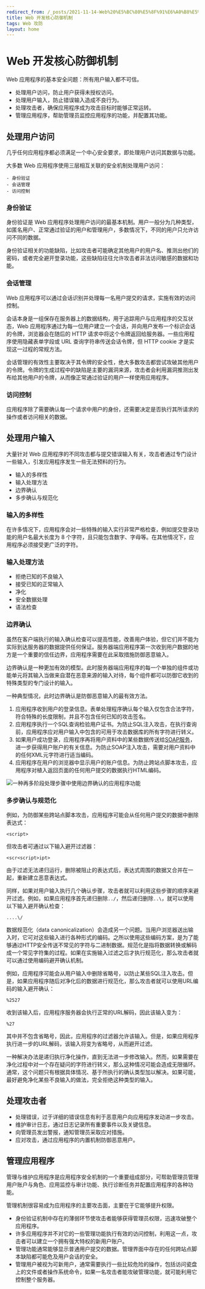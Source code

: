 ```yaml
---
redirect_from: /_posts/2021-11-14-Web%20%E5%BC%80%E5%8F%91%E6%A0%B8%E5%BF%83%E9%98%B2%E5%BE%A1%E6%9C%BA%E5%88%B6/
title: Web 开发核心防御机制
tags: Web 攻防
layout: home
---
```


# Web 开发核心防御机制

Web 应用程序的基本安全问题：所有用户输入都不可信。

<!-- slide -->

- 处理用户访问，防止用户获得未授权访问。
- 处理用户输入，防止错误输入造成不良行为。
- 处理攻击者，确保应用程序成为攻击目标时能够正常运转。
- 管理应用程序，帮助管理员监控应用程序的功能，并配置其功能。

<!-- slide -->

## 处理用户访问

几乎任何应用程序都必须满足一个中心安全要求，即处理用户访问其数据与功能。

大多数 Web 应用程序使用三层相互关联的安全机制处理用户访问：

    - 身份验证
    - 会话管理
    - 访问控制


<!-- slide -->

### 身份验证

身份验证是 Web 应用程序处理用户访问的最基本机制。用户一般分为几种类型，如匿名用户、正常通过验证的用户和管理用户，多数情况下，不同的用户只允许访问不同的数据。

身份验证相关的功能缺陷，比如攻击者可能确定其他用户的用户名、推测出他们的密码，或者完全避开登录功能，这些缺陷往往允许攻击者非法访问敏感的数据和功能。

<!-- slide -->

### 会话管理

Web 应用程序可以通过会话识别并处理每一名用户提交的请求，实施有效的访问控制。

会话本身是一组保存在服务器上的数据结构，用于追踪用户与应用程序的交互状态，Web 应用程序通过为每一位用户建立一个会话，并向用户发布一个标识会话的令牌，浏览器会在随后的 HTTP 请求中将这个令牌返回给服务器。一些应用程序使用隐藏表单字段或 URL 查询字符串传送会话令牌，但 HTTP cookie 才是实现这一过程的常规方法。

会话管理的有效性主要取决于其令牌的安全性，绝大多数攻击都尝试攻破其他用户的令牌。令牌的生成过程中的缺陷是主要的漏洞来源，攻击者会利用漏洞推测出发布给其他用户的令牌，从而像正常通过验证的用户一样使用应用程序。

<!-- slide -->

### 访问控制

应用程序除了需要确认每一个请求中用户的身份，还需要决定是否执行其所请求的操作或者访问相关的数据。

<!-- slide -->

## 处理用户输入

大量针对 Web 应用程序的不同攻击都与提交错误输入有关，攻击者通过专门设计一些输入，引发应用程序发生一些无法预料的行为。

<!-- slide -->

- 输入的多样性
- 输入处理方法
- 边界确认
- 多步确认与规范化

<!-- slide -->

### 输入的多样性

在许多情况下，应用程序会对一些特殊的输入实行非常严格检查，例如提交登录功能的用户名最大长度为 8 个字符，且只能包含数字、字母等。在其他情况下，应用程序必须接受更广泛的字符。

<!-- slide -->

### 输入处理方法

- 拒绝已知的不良输入
- 接受已知的正常输入
- 净化
- 安全数据处理
- 语法检查

<!-- slide -->

### 边界确认

虽然在客户端执行的输入确认检查可以提高性能，改善用户体验，但它们并不能为实际到达服务器的数据提供任何保证。服务器端应用程序第一次收到用户数据的地方是一个重要的信任边界，应用程序需要在此采取措施防御恶意输入。

边界确认是一种更加有效的模型。此时服务器端应用程序的每一个单独的组件或功能单元将其输入当做来自潜在恶意来源的输入对待，每个组件都可以防御它收到的特殊类型的专门设计的输入。

<!-- slide -->

一种典型情况，此时边界确认是防御恶意输入的最有效方法。

1. 应用程序收到用户的登录信息。表单处理程序确认每个输入仅包含合法字符，符合特殊的长度限制，并且不包含任何已知的攻击签名。
2. 应用程序执行一个SQL查询检验用户证书。为防止SQL注入攻击，在执行查询前，应用程序应对用户输入中包含的可用于攻击数据库的所有字符进行转义。
3. 如果用户成功登录，应用程序再将用户资料中的某些数据传送给[SOAP服务](https://www.w3school.com.cn/soap/soap_intro.asp)，进一步获得用户账户的有关信息。为防止SOAP注入攻击，需要对用户资料中的任何XML元字符进行适当编码。
4. 应用程序在用户的浏览器中显示用户的账户信息。为防止跨站点脚本攻击，应用程序对植入返回页面的任何用户提交的数据执行HTML编码。

![一种再多阶段处理步骤中使用边界确认的应用程序功能](http://www.ituring.com.cn/figures/2012/The%20Web%20Application%20Hacker's%20Handbook/07.d02z.05.png)

<!-- slide -->

### 多步确认与规范化

例如，为防御某些跨站点脚本攻击，应用程序可能会从任何用户提交的数据中删除表达式：

```
<script>
```

但攻击者可通过以下输入避开过滤器：

```
<scr<script>ipt>
```

由于过滤无法递归运行，删除被阻止的表达式后，表达式周围的数据又合并在一起，重新建立恶意表达式。

同样，如果对用户输入执行几个确认步骤，攻击者就可以利用这些步骤的顺序来避开过滤。例如，如果应用程序首先递归删除`../`，然后递归删除`..\`，就可以使用以下输入避开确认检查：

```
....\/
```

<!-- slide -->

数据规范化（data canonicalization）会造成另一个问题。当用户浏览器送出输入时，它可对这些输入进行各种形式的编码。之所以使用这些编码方案，是为了能够通过HTTP安全传送不常见的字符与二进制数据。规范化是指将数据转换或解码成一个常见字符集的过程。如果在实施输入过滤之后才执行规范化，那么攻击者就可以通过使用编码避开确认机制。

例如，应用程序可能会从用户输入中删除省略号，以防止某些SQL注入攻击。但是，如果应用程序随后对净化后的数据进行规范化，那么攻击者就可以使用URL编码的输入避开确认：

```
%2527
```

收到该输入后，应用程序服务器会执行正常的URL解码，因此该输入变为：

```
%27
```

其中并不包含省略号，因此，应用程序的过滤器允许该输入。但是，如果应用程序执行进一步的URL解码，该输入将变为省略号，从而避开过滤。

<!-- slide -->

一种解决办法是递归执行净化操作，直到无法进一步修改输入。然而，如果需要在净化过程中对一个存在疑问的字符进行转义，那么这种情况可能会造成无限循环。通常，这个问题只有根据具体情况、基于所执行的确认类型加以解决。如果可能，最好避免净化某些不良输入的做法，完全拒绝这种类型的输入。

<!-- slide -->

## 处理攻击者

<!-- slide -->

- 处理错误，过于详细的错误信息有利于恶意用户向应用程序发动进一步攻击。
- 维护审计日志，通过日志记录所有重要事件以及关键信息。
- 向管理员发出警报，通知管理员采取应对措施。
- 应对攻击，通过应用程序的内置机制防御恶意用户。

<!-- slide -->

## 管理应用程序

管理与维护应用程序是应用程序安全机制的一个重要组成部分，可帮助管理员管理用户账户与角色、应用监控与审计功能、执行诊断任务并配置应用程序的各种功能。

<!-- slide -->

管理机制很容易成为应用程序的主要攻击面，主要在于它能够提升权限。

- 身份验证机制中存在的薄弱环节使攻击者能够获得管理员权限，迅速攻破整个应用程序。
- 许多应用程序并不对它的一些管理功能执行有效的访问控制，利用这一点，攻击者可以建立一个拥有强大特权的新用户账户。
- 管理功能通常能够显示普通用户提交的数据。管理界面中存在的任何跨站点脚本缺陷都可能危及用户会话的安全。
- 管理用户被视为可新用户，通常需要执行一些比较危险的操作，包括访问瓷盘上的文件或者操作系统命令，如果一名攻击者能攻破管理功能，就可能利用它控制整个服务器。